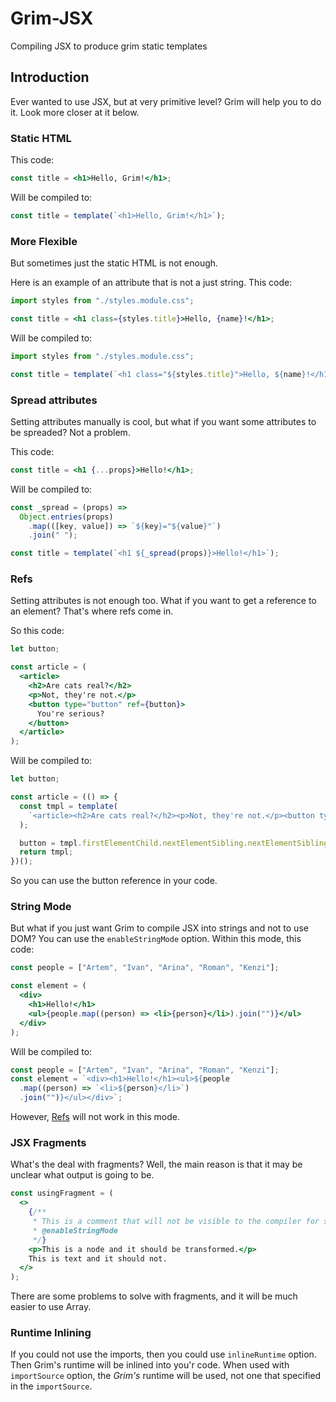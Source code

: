 # Grim-JSX

Compiling JSX to produce grim static templates

## Introduction

Ever wanted to use JSX, but at very primitive level? Grim will help you to do it. Look more closer at it below.

### Static HTML

This code:

```jsx
const title = <h1>Hello, Grim!</h1>;
```

Will be compiled to:

```jsx
const title = template(`<h1>Hello, Grim!</h1>`);
```

### More Flexible

But sometimes just the static HTML is not enough.

Here is an example of an attribute that is not a just string. This code:

```jsx
import styles from "./styles.module.css";

const title = <h1 class={styles.title}>Hello, {name}!</h1>;
```

Will be compiled to:

```jsx
import styles from "./styles.module.css";

const title = template(`<h1 class="${styles.title}">Hello, ${name}!</h1>`);
```

### Spread attributes

Setting attributes manually is cool, but what if you want some attributes to be spreaded? Not a problem.

This code:

```jsx
const title = <h1 {...props}>Hello!</h1>;
```

Will be compiled to:

```jsx
const _spread = (props) =>
  Object.entries(props)
    .map(([key, value]) => `${key}="${value}"`)
    .join(" ");

const title = template(`<h1 ${_spread(props)}>Hello!</h1>`);
```

### Refs

Setting attributes is not enough too. What if you want to get a reference to an element? That's where refs come in.

So this code:

```jsx
let button;

const article = (
  <article>
    <h2>Are cats real?</h2>
    <p>Not, they're not.</p>
    <button type="button" ref={button}>
      You're serious?
    </button>
  </article>
);
```

Will be compiled to:

```jsx
let button;

const article = (() => {
  const tmpl = template(
    `<article><h2>Are cats real?</h2><p>Not, they're not.</p><button type="button">You're serious?</button></article>`
  );

  button = tmpl.firstElementChild.nextElementSibling.nextElementSibling;
  return tmpl;
})();
```

So you can use the button reference in your code.

### String Mode

But what if you just want Grim to compile JSX into strings and not to use DOM? You can use the `enableStringMode` option.
Within this mode, this code:

```jsx
const people = ["Artem", "Ivan", "Arina", "Roman", "Kenzi"];

const element = (
  <div>
    <h1>Hello!</h1>
    <ul>{people.map((person) => <li>{person}</li>).join("")}</ul>
  </div>
);
```

Will be compiled to:

```jsx
const people = ["Artem", "Ivan", "Arina", "Roman", "Kenzi"];
const element = `<div><h1>Hello!</h1><ul>${people
  .map((person) => `<li>${person}</li>`)
  .join("")}</ul></div>`;
```

However, [Refs](#refs) will not work in this mode.

### JSX Fragments

What's the deal with fragments? Well, the main reason is that it may be unclear what output is going to be.

```jsx
const usingFragment = (
  <>
    {/**
     * This is a comment that will not be visible to the compiler for some reason which I will not explain here.
     * @enableStringMode
     */}
    <p>This is a node and it should be transformed.</p>
    This is text and it should not.
  </>
);
```

There are some problems to solve with fragments, and it will be much easier to use Array.

### Runtime Inlining

If you could not use the imports, then you could use `inlineRuntime` option. Then Grim's runtime will be inlined into you'r code.
When used with `importSource` option, the _Grim's_ runtime will be used, not one that specified in the `importSource`.
